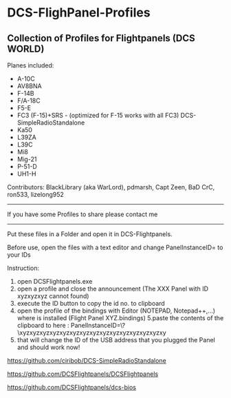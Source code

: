 # DCS-FlighPanel-Profiles

Collection of Profiles for Flightpanels (DCS WORLD)
-------------------------------------------------------------
Planes included:

* A-10C
* AV8BNA
* F-14B
* F/A-18C
* F5-E 
* FC3 (F-15)+SRS - (optimized for F-15 works with all FC3) DCS-SimpleRadioStandalone
* Ka50
* L39ZA
* L39C 
* Mi8
* Mig-21
* P-51-D
* UH1-H

Contributors: BlackLibrary (aka WarLord), pdmarsh, Capt Zeen, BaD CrC, ron533, lizelong952

-------------------------------------------------------------

If you have some Profiles to share please contact me

-------------------------------------------------------------

Put these files in a Folder and open it in DCS-Flightpanels.

Before use, open the files with a text editor and change PanelInstanceID= to your IDs

Instruction:
1. open DCSFlightpanels.exe
2. open a profile and close the announcement (The XXX Panel with ID xyzxyzxyz cannot found)
3. execute the ID button to copy the id no. to clipboard
4. open the profile of the bindings with Editor (NOTEPAD, Notepad++,...) where is installed (Flight Panel XYZ.bindings)
5.paste the contents of the clipboard to here :
PanelInstanceID=\\?\xyzxyzxyzxyzxyzxyzxyzxyzxyzxyzxyzxyzxyzxyzxy
6. that will change the ID of the USB address that you plugged the Panel and should work now!


https://github.com/ciribob/DCS-SimpleRadioStandalone

https://github.com/DCSFlightpanels/DCSFlightpanels

https://github.com/DCSFlightpanels/dcs-bios
